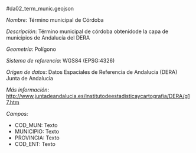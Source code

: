 #da02_term_munic.geojson

*Nombre*: Término municipal de Córdoba

*Descripción*: Término municipal de córdoba obtenidode la capa de municipios de Andalucía del DERA

*Geometría*: Polígono

*Sistema de referencia*: WGS84 (EPSG:4326)

*Origen de datos*: Datos Espaciales de Referencia de Andalucía (DERA) Junta de Andalucia

*Más información*: http://www.juntadeandalucia.es/institutodeestadisticaycartografia/DERA/g17.htm

*Campos:*

- COD_MUN: Texto
- MUNICIPIO: Texto
- PROVINCIA: Texto
- COD_ENT: Texto

